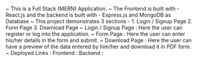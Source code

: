 ~ This is a Full Stack (MERN) Application.
~ The Frontend is built with - React.js and the backend is built with - Express.js and MongoDB as Database
~ This project demonstrates 3 sections - 1. Login / Signup Page
                                         2. Form Page
                                         3. Download Page
~ Login / Signup Page : Here the user can register or log into the application.
~ Form Page : Here the user can enter his/her details in the form and submit.
~ Download Page : Here the user can have a preview of the data entered by him/her and download it in PDF form.
~ Deployed Links : Frontend :
                   Backend :
